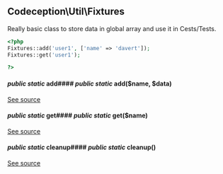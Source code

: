 
## Codeception\Util\Fixtures



Really basic class to store data in global array and use it in Cests/Tests.

```php
<?php
Fixtures::add('user1', ['name' => 'davert']);
Fixtures::get('user1');

?>
```


#### *public static* add#### *public static* add($name, $data) 
[See source](https://github.com/Codeception/Codeception/blob/master/src/Codeception/Util/Fixtures.php#L21)

#### *public static* get#### *public static* get($name) 
[See source](https://github.com/Codeception/Codeception/blob/master/src/Codeception/Util/Fixtures.php#L26)

#### *public static* cleanup#### *public static* cleanup() 
[See source](https://github.com/Codeception/Codeception/blob/master/src/Codeception/Util/Fixtures.php#L35)
